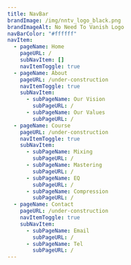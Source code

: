 ```yaml
---
title: NavBar
brandImage: /img/nntv_logo_black.png
brandImageAlt: No Need To Vanish Logo
navBarColor: "#ffffff"
navItem:
  - pageName: Home
    pageURL: /
    subNavItem: []
    navItemToggle: true
  - pageName: About
    pageURL: /under-construction
    navItemToggle: true
    subNavItem:
      - subPageName: Our Vision
        subPageURL: /
      - subPageName: Our Values
        subPageURL: /
  - pageName: Course
    pageURL: /under-construction
    navItemToggle: true
    subNavItem:
      - subPageName: Mixing
        subPageURL: /
      - subPageName: Mastering
        subPageURL: /
      - subPageName: EQ
        subPageURL: /
      - subPageName: Compression
        subPageURL: /
  - pageName: Contact
    pageURL: /under-construction
    navItemToggle: true
    subNavItem:
      - subPageName: Email
        subPageURL: /
      - subPageName: Tel
        subPageURL: /
---
```

